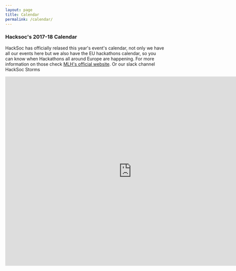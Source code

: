 ```yaml
---
layout: page
title: Calendar
permalink: /calendar/
---
```


### Hacksoc's 2017-18 Calendar

HackSoc has officially relased this year's event's calendar, not only we have all our events here but we also have the EU hackathons calendar, so you can know when Hackathons all around Europe are happening. For more information on those check [MLH's official website](https://mlh.io/seasons/eu-2018/events). Or our slack channel HackSoc Storms

<iframe src="https://calendar.google.com/calendar/embed?title=HackSoc%20Schedule&amp;showPrint=0&amp;height=600&amp;wkst=1&amp;bgcolor=%23FFFFFF&amp;src=l6lnjiqmr0sc9ijj7rq2lqb5d8%40group.calendar.google.com&amp;color=%23182C57&amp;src=55abf82icoih7l4gu97ceuhnt4%40group.calendar.google.com&amp;color=%23B1365F&amp;ctz=Europe%2FLondon" style="border-width:0" width="800" height="600" frameborder="0" scrolling="no"></iframe>
